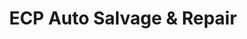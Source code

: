 ---
title: "ECP Auto Salvage & Repair"
url: /denver/ecp-auto-salvage-und-repair/
shop: Autowerkstatt
---